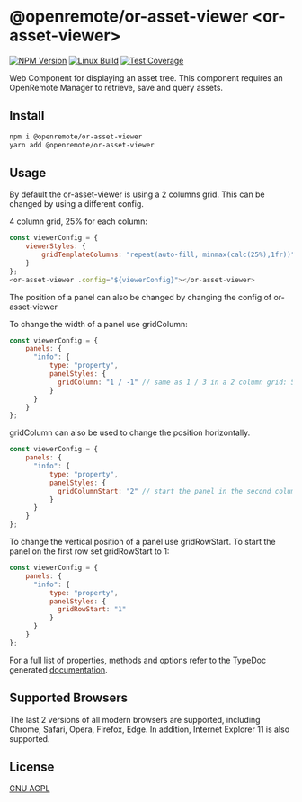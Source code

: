 # @openremote/or-asset-viewer  \<or-asset-viewer\>
[![NPM Version][npm-image]][npm-url]
[![Linux Build][travis-image]][travis-url]
[![Test Coverage][coveralls-image]][coveralls-url]

Web Component for displaying an asset tree. This component requires an OpenRemote Manager to retrieve, save and query assets.

## Install
```bash
npm i @openremote/or-asset-viewer
yarn add @openremote/or-asset-viewer
```

## Usage
By default the or-asset-viewer is using a 2 columns grid. This can be changed by using a different config.

4 column grid, 25% for each column:
```javascript
const viewerConfig = {
    viewerStyles: {
        gridTemplateColumns: "repeat(auto-fill, minmax(calc(25%),1fr))";
    }
};
<or-asset-viewer .config="${viewerConfig}"></or-asset-viewer>
```


The position of a panel can also be changed by changing the config of or-asset-viewer

To change the width of a panel use gridColumn:
```javascript
const viewerConfig = {
    panels: {
      "info": {
          type: "property",
          panelStyles: {
            gridColumn: "1 / -1" // same as 1 / 3 in a 2 column grid: Start on column 1, End on column 3
          }
      }
    }
};
```

gridColumn can also be used to change the position horizontally.
```javascript
const viewerConfig = {
    panels: {
      "info": {
          type: "property",
          panelStyles: {
            gridColumnStart: "2" // start the panel in the second column
          }
      }
    }
};
```

To change the vertical position of a panel use gridRowStart. To start the panel on the first row set gridRowStart to 1:
```javascript
const viewerConfig = {
    panels: {
      "info": {
          type: "property",
          panelStyles: {
            gridRowStart: "1"
          }
      }
    }
};
```

For a full list of properties, methods and options refer to the TypeDoc generated [documentation]().

## Supported Browsers
The last 2 versions of all modern browsers are supported, including Chrome, Safari, Opera, Firefox, Edge. In addition,
Internet Explorer 11 is also supported.


## License
[GNU AGPL](https://www.gnu.org/licenses/agpl-3.0.en.html)

[npm-image]: https://img.shields.io/npm/v/live-xxx.svg
[npm-url]: https://npmjs.org/package/@openremote/or-asset-list
[travis-image]: https://img.shields.io/travis/live-js/live-xxx/master.svg
[travis-url]: https://travis-ci.org/live-js/live-xxx
[coveralls-image]: https://img.shields.io/coveralls/live-js/live-xxx/master.svg
[coveralls-url]: https://coveralls.io/r/live-js/live-xxx?branch=master
